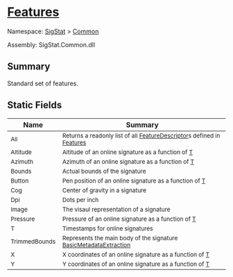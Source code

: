 # [Features](./Features.md)

Namespace: [SigStat]() > [Common](./README.md)

Assembly: SigStat.Common.dll

## Summary
Standard set of features.

## Static Fields

| Name | Summary | 
| --- | --- | 
| <sub>All</sub><div style="z-index: 1; position: absolute;"><img width=200 style="max-height:100%;max-width:100%;"/></div>| <sub>Returns a readonly list of all [FeatureDescriptor](https://github.com/hargitomi97/sigstat/blob/master/docs/md/SigStat/Common/FeatureDescriptor.md)s defined in [Features](https://github.com/hargitomi97/sigstat/blob/master/docs/md/SigStat/Common/Features.md)</sub>| <br>
| <sub>Altitude</sub><div style="z-index: 1; position: absolute;"><img width=200 style="max-height:100%;max-width:100%;"/></div>| <sub>Altitude of an online signature as a function of [T](https://github.com/hargitomi97/sigstat/blob/master/docs/md/SigStat/Common/Features.md)</sub>| <br>
| <sub>Azimuth</sub><div style="z-index: 1; position: absolute;"><img width=200 style="max-height:100%;max-width:100%;"/></div>| <sub>Azimuth of an online signature as a function of [T](https://github.com/hargitomi97/sigstat/blob/master/docs/md/SigStat/Common/Features.md)</sub>| <br>
| <sub>Bounds</sub><div style="z-index: 1; position: absolute;"><img width=200 style="max-height:100%;max-width:100%;"/></div>| <sub>Actual bounds of the signature</sub>| <br>
| <sub>Button</sub><div style="z-index: 1; position: absolute;"><img width=200 style="max-height:100%;max-width:100%;"/></div>| <sub>Pen position of an online signature as a function of [T](https://github.com/hargitomi97/sigstat/blob/master/docs/md/SigStat/Common/Features.md)</sub>| <br>
| <sub>Cog</sub><div style="z-index: 1; position: absolute;"><img width=200 style="max-height:100%;max-width:100%;"/></div>| <sub>Center of gravity in a signature</sub>| <br>
| <sub>Dpi</sub><div style="z-index: 1; position: absolute;"><img width=200 style="max-height:100%;max-width:100%;"/></div>| <sub>Dots per inch</sub>| <br>
| <sub>Image</sub><div style="z-index: 1; position: absolute;"><img width=200 style="max-height:100%;max-width:100%;"/></div>| <sub>The visaul representation of a signature</sub>| <br>
| <sub>Pressure</sub><div style="z-index: 1; position: absolute;"><img width=200 style="max-height:100%;max-width:100%;"/></div>| <sub>Pressure of an online signature as a function of [T](https://github.com/hargitomi97/sigstat/blob/master/docs/md/SigStat/Common/Features.md)</sub>| <br>
| <sub>T</sub><div style="z-index: 1; position: absolute;"><img width=200 style="max-height:100%;max-width:100%;"/></div>| <sub>Timestamps for online signatures</sub>| <br>
| <sub>TrimmedBounds</sub><div style="z-index: 1; position: absolute;"><img width=200 style="max-height:100%;max-width:100%;"/></div>| <sub>Represents the main body of the signature [BasicMetadataExtraction](https://github.com/hargitomi97/sigstat/blob/master/docs/md/SigStat/Common/BasicMetadataExtraction.md)</sub>| <br>
| <sub>X</sub><div style="z-index: 1; position: absolute;"><img width=200 style="max-height:100%;max-width:100%;"/></div>| <sub>X coordinates of an online signature as a function of [T](https://github.com/hargitomi97/sigstat/blob/master/docs/md/SigStat/Common/Features.md)</sub>| <br>
| <sub>Y</sub><div style="z-index: 1; position: absolute;"><img width=200 style="max-height:100%;max-width:100%;"/></div>| <sub>Y coordinates of an online signature as a function of [T](https://github.com/hargitomi97/sigstat/blob/master/docs/md/SigStat/Common/Features.md)</sub>| <br>


